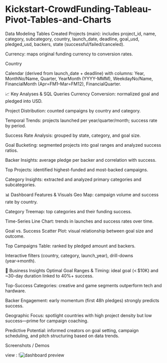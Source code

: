 # Kickstart-CrowdFunding-Tableau-Pivot-Tables-and-Charts

 Data Modeling Tables Created
Projects (main): includes project_id, name, category, subcategory, country, launch_date, deadline, goal_usd, pledged_usd, backers, state (successful/failed/canceled).

Currency: maps original funding currency to conversion rates.

Country

Calendar (derived from launch_date + deadline) with columns: Year, MonthNo/Name, Quarter, YearMonth (YYYY-MMM), WeekdayNo/Name, FinancialMonth (Apr=FM1–Mar=FM12), FinancialQuarter.

📈 Key Analyses & SQL Queries
Currency Conversion: normalized goal and pledged into USD.

Project Distribution: counted campaigns by country and category.

Temporal Trends: projects launched per year/quarter/month; success rate by period.

Success Rate Analysis: grouped by state, category, and goal size.

Goal Bucketing: segmented projects into goal ranges and analyzed success ratios.

Backer Insights: average pledge per backer and correlation with success.

Top Projects: identified highest-funded and most-backed campaigns.

Category Insights: extracted and analyzed primary categories and subcategories.

📊 Dashboard Features & Visuals
Geo Map: campaign volume and success rate by country.

Category Treemap: top categories and their funding success.

Time-Series Line Chart: trends in launches and success rates over time.

Goal vs. Success Scatter Plot: visual relationship between goal size and outcome.

Top Campaigns Table: ranked by pledged amount and backers.

Interactive filters (country, category, launch_year), drill-downs (year→month).

📌 Business Insights
Optimal Goal Ranges & Timing: ideal goal (< $10K) and ~30-day duration linked to 40%+ success.

Top-Success Categories: creative and game segments outperform tech and hardware.

Backer Engagement: early momentum (first 48h pledges) strongly predicts success.

Geographic Focus: spotlight countries with high project density but low success—prime for campaign coaching.

Predictive Potential: informed creators on goal setting, campaign scheduling, and pitch structuring based on data trends.


Screenshots / Demos

view : !![dashboard preview](https://github.com/user-attachments/assets/ffa9f29c-3237-43f6-84e7-a94d76e7ee04)
